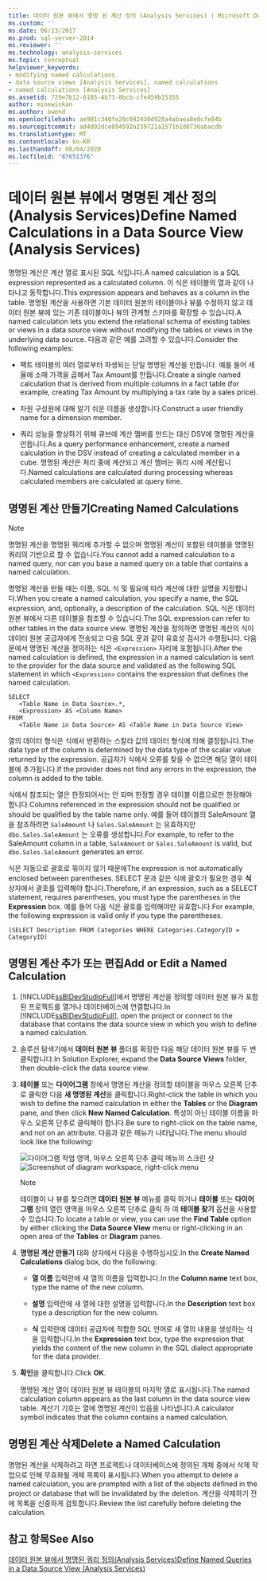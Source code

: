 ```yaml
---
title: 데이터 원본 뷰에서 명명 된 계산 정의 (Analysis Services) | Microsoft Docs
ms.custom: ''
ms.date: 06/13/2017
ms.prod: sql-server-2014
ms.reviewer: ''
ms.technology: analysis-services
ms.topic: conceptual
helpviewer_keywords:
- modifying named calculations
- data source views [Analysis Services], named calculations
- named calculations [Analysis Services]
ms.assetid: 729e7b12-6185-4b73-8bcb-cfe459b15355
author: minewiskan
ms.author: owend
ms.openlocfilehash: ae901c340fe29c042430d928a4abaea8e8cfe84b
ms.sourcegitcommit: ad4d92dce894592a259721a1571b1d8736abacdb
ms.translationtype: MT
ms.contentlocale: ko-KR
ms.lasthandoff: 08/04/2020
ms.locfileid: "87651376"
---
```

# <a name="define-named-calculations-in-a-data-source-view-analysis-services"></a><span data-ttu-id="a52ec-102">데이터 원본 뷰에서 명명된 계산 정의(Analysis Services)</span><span class="sxs-lookup"><span data-stu-id="a52ec-102">Define Named Calculations in a Data Source View (Analysis Services)</span></span>
  <span data-ttu-id="a52ec-103">명명된 계산은 계산 열로 표시된 SQL 식입니다.</span><span class="sxs-lookup"><span data-stu-id="a52ec-103">A named calculation is a SQL expression represented as a calculated column.</span></span> <span data-ttu-id="a52ec-104">이 식은 테이블의 열과 같이 나타나고 동작합니다.</span><span class="sxs-lookup"><span data-stu-id="a52ec-104">This expression appears and behaves as a column in the table.</span></span> <span data-ttu-id="a52ec-105">명명된 계산을 사용하면 기본 데이터 원본의 테이블이나 뷰를 수정하지 않고 데이터 원본 뷰에 있는 기존 테이블이나 뷰의 관계형 스키마를 확장할 수 있습니다.</span><span class="sxs-lookup"><span data-stu-id="a52ec-105">A named calculation lets you extend the relational schema of existing tables or views in a data source view without modifying the tables or views in the underlying data source.</span></span> <span data-ttu-id="a52ec-106">다음과 같은 예를 고려할 수 있습니다.</span><span class="sxs-lookup"><span data-stu-id="a52ec-106">Consider the following examples:</span></span>

-   <span data-ttu-id="a52ec-107">팩트 테이블의 여러 열로부터 파생되는 단일 명명된 계산을 만듭니다. 예를 들어 세율에 소매 가격을 곱해서 Tax Amount를 만듭니다.</span><span class="sxs-lookup"><span data-stu-id="a52ec-107">Create a single named calculation that is derived from multiple columns in a fact table (for example, creating Tax Amount by multiplying a tax rate by a sales price).</span></span>

-   <span data-ttu-id="a52ec-108">차원 구성원에 대해 알기 쉬운 이름을 생성합니다.</span><span class="sxs-lookup"><span data-stu-id="a52ec-108">Construct a user friendly name for a dimension member.</span></span>

-   <span data-ttu-id="a52ec-109">쿼리 성능을 향상하기 위해 큐브에 계산 멤버를 만드는 대신 DSV에 명명된 계산을 만듭니다.</span><span class="sxs-lookup"><span data-stu-id="a52ec-109">As a query performance enhancement, create a named calculation in the DSV instead of creating a calculated member in a cube.</span></span> <span data-ttu-id="a52ec-110">명명된 계산은 처리 중에 계산되고 계산 멤버는 쿼리 시에 계산됩니다.</span><span class="sxs-lookup"><span data-stu-id="a52ec-110">Named calculations are calculated during processing whereas calculated members are calculated at query time.</span></span>

## <a name="creating-named-calculations"></a><span data-ttu-id="a52ec-111">명명된 계산 만들기</span><span class="sxs-lookup"><span data-stu-id="a52ec-111">Creating Named Calculations</span></span>

> [!NOTE]
>  <span data-ttu-id="a52ec-112">명명된 계산을 명명된 쿼리에 추가할 수 없으며 명명된 계산이 포함된 테이블을 명명된 쿼리의 기반으로 할 수 없습니다.</span><span class="sxs-lookup"><span data-stu-id="a52ec-112">You cannot add a named calculation to a named query, nor can you base a named query on a table that contains a named calculation.</span></span>

 <span data-ttu-id="a52ec-113">명명된 계산을 만들 때는 이름, SQL 식 및 필요에 따라 계산에 대한 설명을 지정합니다.</span><span class="sxs-lookup"><span data-stu-id="a52ec-113">When you create a named calculation, you specify a name, the SQL expression, and, optionally, a description of the calculation.</span></span> <span data-ttu-id="a52ec-114">SQL 식은 데이터 원본 뷰에서 다른 테이블을 참조할 수 있습니다.</span><span class="sxs-lookup"><span data-stu-id="a52ec-114">The SQL expression can refer to other tables in the data source view.</span></span> <span data-ttu-id="a52ec-115">명명된 계산을 정의하면 명명된 계산의 식이 데이터 원본 공급자에게 전송되고 다음 SQL 문과 같이 유효성 검사가 수행됩니다. 다음 문에서 명명된 계산을 정의하는 식은 `<Expression>` 자리에 포함됩니다.</span><span class="sxs-lookup"><span data-stu-id="a52ec-115">After the named calculation is defined, the expression in a named calculation is sent to the provider for the data source and validated as the following SQL statement in which `<Expression>` contains the expression that defines the named calculation.</span></span>

```
SELECT 
   <Table Name in Data Source>.*, 
   <Expression> AS <Column Name> 
FROM 
   <Table Name in Data Source> AS <Table Name in Data Source View>
```

 <span data-ttu-id="a52ec-116">열의 데이터 형식은 식에서 반환하는 스칼라 값의 데이터 형식에 의해 결정됩니다.</span><span class="sxs-lookup"><span data-stu-id="a52ec-116">The data type of the column is determined by the data type of the scalar value returned by the expression.</span></span> <span data-ttu-id="a52ec-117">공급자가 식에서 오류를 찾을 수 없으면 해당 열이 테이블에 추가됩니다.</span><span class="sxs-lookup"><span data-stu-id="a52ec-117">If the provider does not find any errors in the expression, the column is added to the table.</span></span>

 <span data-ttu-id="a52ec-118">식에서 참조되는 열은 한정되어서는 안 되며 한정할 경우 테이블 이름으로만 한정해야 합니다.</span><span class="sxs-lookup"><span data-stu-id="a52ec-118">Columns referenced in the expression should not be qualified or should be qualified by the table name only.</span></span> <span data-ttu-id="a52ec-119">예를 들어 테이블의 SaleAmount 열을 참조하려면 `SaleAmount` 나 `Sales.SaleAmount` 는 유효하지만 `dbo.Sales.SaleAmount` 는 오류를 생성합니다.</span><span class="sxs-lookup"><span data-stu-id="a52ec-119">For example, to refer to the SaleAmount column in a table, `SaleAmount` or `Sales.SaleAmount` is valid, but `dbo.Sales.SaleAmount` generates an error.</span></span>

 <span data-ttu-id="a52ec-120">식은 자동으로 괄호로 묶이지 않기 때문에</span><span class="sxs-lookup"><span data-stu-id="a52ec-120">The expression is not automatically enclosed between parentheses.</span></span> <span data-ttu-id="a52ec-121">SELECT 문과 같은 식에 괄호가 필요한 경우 **식** 상자에서 괄호를 입력해야 합니다.</span><span class="sxs-lookup"><span data-stu-id="a52ec-121">Therefore, if an expression, such as a SELECT statement, requires parentheses, you must type the parentheses in the **Expression** box.</span></span> <span data-ttu-id="a52ec-122">예를 들어 다음 식은 괄호를 입력해야만 유효합니다.</span><span class="sxs-lookup"><span data-stu-id="a52ec-122">For example, the following expression is valid only if you type the parentheses.</span></span>

```
(SELECT Description FROM Categories WHERE Categories.CategoryID = CategoryID)
```

## <a name="add-or-edit-a-named-calculation"></a><span data-ttu-id="a52ec-123">명명된 계산 추가 또는 편집</span><span class="sxs-lookup"><span data-stu-id="a52ec-123">Add or Edit a Named Calculation</span></span>

1.  <span data-ttu-id="a52ec-124">[!INCLUDE[ssBIDevStudioFull](../../includes/ssbidevstudiofull-md.md)]에서 명명된 계산을 정의할 데이터 원본 뷰가 포함된 프로젝트를 열거나 데이터베이스에 연결합니다.</span><span class="sxs-lookup"><span data-stu-id="a52ec-124">In [!INCLUDE[ssBIDevStudioFull](../../includes/ssbidevstudiofull-md.md)], open the project or connect to the database that contains the data source view in which you wish to define a named calculation.</span></span>

2.  <span data-ttu-id="a52ec-125">솔루션 탐색기에서 **데이터 원본 뷰** 폴더를 확장한 다음 해당 데이터 원본 뷰를 두 번 클릭합니다.</span><span class="sxs-lookup"><span data-stu-id="a52ec-125">In Solution Explorer, expand the **Data Source Views** folder, then double-click the data source view.</span></span>

3.  <span data-ttu-id="a52ec-126">**테이블** 또는 **다이어그램** 창에서 명명된 계산을 정의할 테이블을 마우스 오른쪽 단추로 클릭한 다음 **새 명명된 계산**을 클릭합니다.</span><span class="sxs-lookup"><span data-stu-id="a52ec-126">Right-click the table in which you wish to define the named calculation in either the **Tables** or the **Diagram** pane, and then click **New Named Calculation**.</span></span> <span data-ttu-id="a52ec-127">특성이 아닌 테이블 이름을 마우스 오른쪽 단추로 클릭해야 합니다.</span><span class="sxs-lookup"><span data-stu-id="a52ec-127">Be sure to right-click on the table name, and not on an attribute.</span></span> <span data-ttu-id="a52ec-128">다음과 같은 메뉴가 나타납니다.</span><span class="sxs-lookup"><span data-stu-id="a52ec-128">The menu should look like the following:</span></span>

     <span data-ttu-id="a52ec-129">![다이어그램 작업 영역, 마우스 오른쪽 단추 클릭 메뉴의 스크린 샷](../media/ssas-olapdsv-diagram.gif "다이어그램 작업 영역, 마우스 오른쪽 단추 클릭 메뉴의 스크린 샷")</span><span class="sxs-lookup"><span data-stu-id="a52ec-129">![Screenshot of diagram workspace, right-click menu](../media/ssas-olapdsv-diagram.gif "Screenshot of diagram workspace, right-click menu")</span></span>

    > [!NOTE]
    >  <span data-ttu-id="a52ec-130">테이블이 나 뷰를 찾으려면 **데이터 원본 뷰** 메뉴를 클릭 하거나 **테이블** 또는 **다이어그램** 창의 열린 영역을 마우스 오른쪽 단추로 클릭 하 여 **테이블 찾기** 옵션을 사용할 수 있습니다.</span><span class="sxs-lookup"><span data-stu-id="a52ec-130">To locate a table or view, you can use the **Find Table** option by either clicking the **Data Source View** menu or right-clicking in an open area of the **Tables** or **Diagram** panes.</span></span>

4.  <span data-ttu-id="a52ec-131">**명명된 계산 만들기** 대화 상자에서 다음을 수행하십시오.</span><span class="sxs-lookup"><span data-stu-id="a52ec-131">In the **Create Named Calculations** dialog box, do the following:</span></span>

    -   <span data-ttu-id="a52ec-132">**열 이름** 입력란에 새 열의 이름을 입력합니다.</span><span class="sxs-lookup"><span data-stu-id="a52ec-132">In the **Column name** text box, type the name of the new column.</span></span>

    -   <span data-ttu-id="a52ec-133">**설명** 입력란에 새 열에 대한 설명을 입력합니다.</span><span class="sxs-lookup"><span data-stu-id="a52ec-133">In the **Description** text box type a description for the new column.</span></span>

    -   <span data-ttu-id="a52ec-134">**식** 입력란에 데이터 공급자에 적합한 SQL 언어로 새 열의 내용을 생성하는 식을 입력합니다.</span><span class="sxs-lookup"><span data-stu-id="a52ec-134">In the **Expression** text box, type the expression that yields the content of the new column in the SQL dialect appropriate for the data provider.</span></span>

5.  <span data-ttu-id="a52ec-135">**확인**을 클릭합니다.</span><span class="sxs-lookup"><span data-stu-id="a52ec-135">Click **OK**.</span></span>

     <span data-ttu-id="a52ec-136">명명된 계산 열이 데이터 원본 뷰 테이블의 마지막 열로 표시됩니다.</span><span class="sxs-lookup"><span data-stu-id="a52ec-136">The named calculation column appears as the last column in the data source view table.</span></span> <span data-ttu-id="a52ec-137">계산기 기호는 열에 명명된 계산이 있음을 나타냅니다.</span><span class="sxs-lookup"><span data-stu-id="a52ec-137">A calculator symbol indicates that the column contains a named calculation.</span></span>

## <a name="delete-a-named-calculation"></a><span data-ttu-id="a52ec-138">명명된 계산 삭제</span><span class="sxs-lookup"><span data-stu-id="a52ec-138">Delete a Named Calculation</span></span>
 <span data-ttu-id="a52ec-139">명명된 계산을 삭제하려고 하면 프로젝트나 데이터베이스에 정의된 개체 중에서 삭제 작업으로 인해 무효화될 개체 목록이 표시됩니다.</span><span class="sxs-lookup"><span data-stu-id="a52ec-139">When you attempt to delete a named calculation, you are prompted with a list of the objects defined in the project or database that will be invalidated by the deletion.</span></span> <span data-ttu-id="a52ec-140">계산을 삭제하기 전에 목록을 신중하게 검토합니다.</span><span class="sxs-lookup"><span data-stu-id="a52ec-140">Review the list carefully before deleting the calculation.</span></span>

## <a name="see-also"></a><span data-ttu-id="a52ec-141">참고 항목</span><span class="sxs-lookup"><span data-stu-id="a52ec-141">See Also</span></span>
 [<span data-ttu-id="a52ec-142">데이터 원본 뷰에서 명명된 쿼리 정의&#40;Analysis Services&#41;</span><span class="sxs-lookup"><span data-stu-id="a52ec-142">Define Named Queries in a Data Source View &#40;Analysis Services&#41;</span></span>](define-named-queries-in-a-data-source-view-analysis-services.md)


